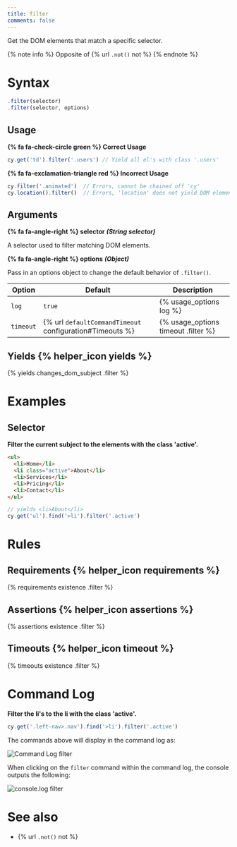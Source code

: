```yaml
---
title: filter
comments: false
---
```


Get the DOM elements that match a specific selector.

{% note info %}
Opposite of {% url `.not()` not %}
{% endnote %}

# Syntax

```javascript
.filter(selector)
.filter(selector, options)
```

## Usage

**{% fa fa-check-circle green %} Correct Usage**

```javascript
cy.get('td').filter('.users') // Yield all el's with class '.users'
```

**{% fa fa-exclamation-triangle red %} Incorrect Usage**

```javascript
cy.filter('.animated')  // Errors, cannot be chained off 'cy'
cy.location().filter()  // Errors, 'location' does not yield DOM element
```

## Arguments

**{% fa fa-angle-right %} selector**  ***(String selector)***

A selector used to filter matching DOM elements.

**{% fa fa-angle-right %} options**  ***(Object)***

Pass in an options object to change the default behavior of `.filter()`.

Option | Default | Description
--- | --- | ---
`log` | `true` | {% usage_options log %}
`timeout` | {% url `defaultCommandTimeout` configuration#Timeouts %} | {% usage_options timeout .filter %}

## Yields {% helper_icon yields %}

{% yields changes_dom_subject .filter %}

# Examples

## Selector

**Filter the current subject to the elements with the class 'active'.**

```html
<ul>
  <li>Home</li>
  <li class="active">About</li>
  <li>Services</li>
  <li>Pricing</li>
  <li>Contact</li>
</ul>
```

```javascript
// yields <li>About</li>
cy.get('ul').find('>li').filter('.active')
```

# Rules

## Requirements {% helper_icon requirements %}

{% requirements existence .filter %}

## Assertions {% helper_icon assertions %}

{% assertions existence .filter %}

## Timeouts {% helper_icon timeout %}

{% timeouts existence .filter %}

# Command Log

**Filter the li's to the li with the class 'active'.**

```javascript
cy.get('.left-nav>.nav').find('>li').filter('.active')
```

The commands above will display in the command log as:

![Command Log filter](/img/api/filter/filter-el-by-selector.png)

When clicking on the `filter` command within the command log, the console outputs the following:

![console.log filter](/img/api/filter/console-shows-list-and-filtered-element.png)

# See also

- {% url `.not()` not %}
